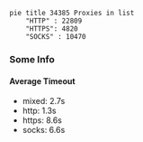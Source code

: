 
```mermaid
pie title 34385 Proxies in list
    "HTTP" : 22809
    "HTTPS": 4820
    "SOCKS" : 10470
```

### Some Info
#### Average Timeout

- mixed: 2.7s
- http: 1.3s
- https: 8.6s
- socks: 6.6s